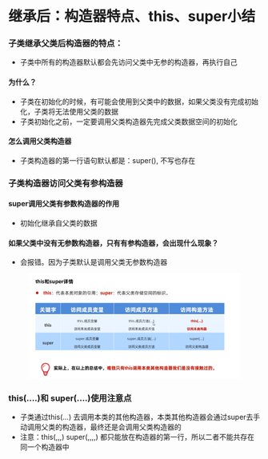 # 继承后：构造器特点、this、super小结

### 子类继承父类后构造器的特点：

* 子类中所有的构造器默认都会先访问父类中无参的构造器，再执行自己

#### 为什么？

* 子类在初始化的时候，有可能会使用到父类中的数据，如果父类没有完成初始化，子类将无法使用父类的数据
* 子类初始化之前，一定要调用父类构造器先完成父类数据空间的初始化

#### 怎么调用父类构造器

* 子类构造器的第一行语句默认都是：super(), 不写也存在

### 子类构造器访问父类有参构造器

#### super调用父类有参数构造器的作用

* 初始化继承自父类的数据

#### 如果父类中没有无参数构造器，只有有参构造器，会出现什么现象？

* 会报错。因为子类默认是调用父类无参数构造器

<figure><img src="../.gitbook/assets/image.png" alt=""><figcaption></figcaption></figure>

### this(....)和 super(....)使用注意点

* 子类通过this(...) 去调用本类的其他构造器，本类其他构造器会通过super去手动调用父类的构造器，最终还是会调用父类构造器的
* 注意：this(,,,) super(,,,,) 都只能放在构造器的第一行，所以二者不能共存在同一个构造器中

